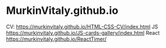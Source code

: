 # MurkinVitaly.github.io
CV: 
https://murkinvitaly.github.io/HTML-CSS-CV/index.html
JS
https://murkinvitaly.github.io/JS-cards-gallery/index.html
React
https://murkinvitaly.github.io/ReactTimer/
